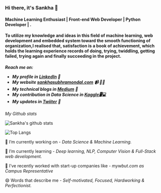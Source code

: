 ### Hi there, it's Sankha 👋

<h4>Machine Learning Enthusiast | Front-end Web Developer | Python Developer | .</h4>
<h4>To utilize my knowledge and ideas in this field of machine learning, web development and embedded system toward the smooth functioning of organization,I realised that, satisfaction is a book of achievement, which holds the learning experience records of doing, trying, twiddling, getting failed, trying again and finally succeeding in the project.</h4>


<h5>Reach me on:
  
- My profile in <a href="https://www.linkedin.com/in/sankha-subhra-mondal-540133168/">LinkedIn</a> 💼 
- My website <a href="https://sankhasubhramondal.com/">sankhasubhramondal.com</a> 📹 ✍🏾
- My technical blogs in <a href="https://medium.com/@sankhasubhramondal18">Medium</a> 🏓
- My contribution in Data Science in <a href="https://www.kaggle.com/sankha1998/discussion">Kaggle</a>🖥💻
- My updates in <a href="https://twitter.com/sankha_subhra18">Twiiter</a> 💬</h5>


*My Github stats*

![Sankha's github stats](https://github-readme-stats.vercel.app/api?username=Sankha1998&show_icons=true&theme=radical)


![Top Langs](https://github-readme-stats.vercel.app/api/top-langs/?username=Sankha1998&layout=compact&show_icons=true&theme=radical)

🔭 I’m currently working on - *Data Science & Machine Learning.*

🌱 I’m currently learning - *Deep learning, NLP, Computer Vision & Full-Stack web development.*

👯 I’ve recently worked with start-up companies like - *mywbut.com as Campus Representative*

😄 Words that describe me - *Self-motivated, Focused, Hardworking & Perfectionist.*
